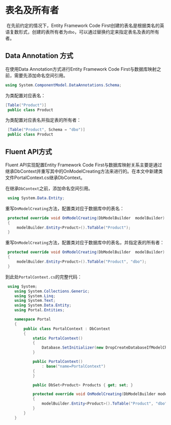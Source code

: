 # 表名及所有者

​	在先前约定的情况下，Entity Framework Code First创建的表名是根据类名的英语复数形式，创建的表所有者为`dbo`，可以通过替换约定来指定表名及表的所有者。

## Data Annotation 方式

在使用Data Annotation方式进行Entity Framework Code First与数据库映射之前，需要先添加命名空间引用。

```csharp
using System.ComponentModel.DataAnnotations.Schema;
```

为类配置对应表名：

```csharp
[Table("Product")]
 public class Product
```

为类配置对应表名并指定表的所有者：

```csharp
 [Table("Product", Schema = "dbo")]
 public class Product
```



## Fluent API方式

Fluent API实现配置Entity Framework Code First与数据库映射关系主要是通过继承DbContext并重写其中的OnModelCreating方法来进行的。在本文中新建类文件PortalContext.cs继承DbContext。



在继承`DbContext`之前，添加命名空间引用。

```csharp
 using System.Data.Entity;
```

重写`OnModelCreating`方法，配置类对应于数据库中的表名：

```csharp
 protected override void OnModelCreating(DbModelBuilder  modelBuilder)
 {
     modelBuilder.Entity<Product>().ToTable("Product");
 }
```

重写`OnModelCreating`方法，配置类对应于数据库中的表名，并指定表的所有者：

```csharp
 protected override void OnModelCreating(DbModelBuilder  modelBuilder)
 {
     modelBuilder.Entity<Product>().ToTable("Product", "dbo");
 }
```

 到此处`PortalContext.cs`的完整代码：

```csharp
 using System;
    using System.Collections.Generic;
    using System.Linq;
    using System.Text;
    using System.Data.Entity;
    using Portal.Entities;

    namespace Portal
    {
        public class PortalContext : DbContext
        {
            static PortalContext()
            {
                Database.SetInitializer(new DropCreateDatabaseIfModelChanges<PortalContext>());
            }

            public PortalContext()
                : base("name=PortalContext")
            {
            }

            public DbSet<Product> Products { get; set; }

            protected override void OnModelCreating(DbModelBuilder modelBuilder)
            {
                modelBuilder.Entity<Product>().ToTable("Product", "dbo");
            }
        }
    }
```